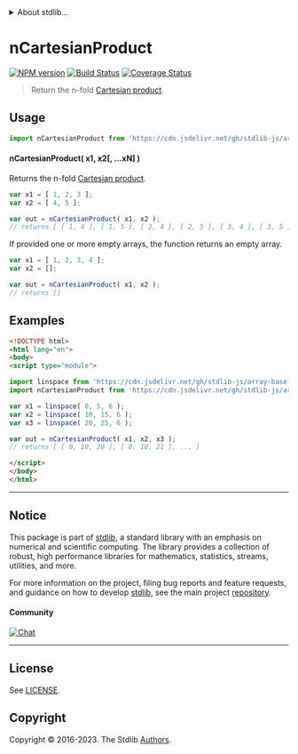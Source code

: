 <!--

@license Apache-2.0

Copyright (c) 2022 The Stdlib Authors.

Licensed under the Apache License, Version 2.0 (the "License");
you may not use this file except in compliance with the License.
You may obtain a copy of the License at

   http://www.apache.org/licenses/LICENSE-2.0

Unless required by applicable law or agreed to in writing, software
distributed under the License is distributed on an "AS IS" BASIS,
WITHOUT WARRANTIES OR CONDITIONS OF ANY KIND, either express or implied.
See the License for the specific language governing permissions and
limitations under the License.

-->


<details>
  <summary>
    About stdlib...
  </summary>
  <p>We believe in a future in which the web is a preferred environment for numerical computation. To help realize this future, we've built stdlib. stdlib is a standard library, with an emphasis on numerical and scientific computation, written in JavaScript (and C) for execution in browsers and in Node.js.</p>
  <p>The library is fully decomposable, being architected in such a way that you can swap out and mix and match APIs and functionality to cater to your exact preferences and use cases.</p>
  <p>When you use stdlib, you can be absolutely certain that you are using the most thorough, rigorous, well-written, studied, documented, tested, measured, and high-quality code out there.</p>
  <p>To join us in bringing numerical computing to the web, get started by checking us out on <a href="https://github.com/stdlib-js/stdlib">GitHub</a>, and please consider <a href="https://opencollective.com/stdlib">financially supporting stdlib</a>. We greatly appreciate your continued support!</p>
</details>

# nCartesianProduct

[![NPM version][npm-image]][npm-url] [![Build Status][test-image]][test-url] [![Coverage Status][coverage-image]][coverage-url] <!-- [![dependencies][dependencies-image]][dependencies-url] -->

> Return the n-fold [Cartesian product][cartesian-product].



<section class="usage">

## Usage

```javascript
import nCartesianProduct from 'https://cdn.jsdelivr.net/gh/stdlib-js/array-base-n-cartesian-product@esm/index.mjs';
```

#### nCartesianProduct( x1, x2\[, ...xN] )

Returns the n-fold [Cartesian product][cartesian-product].

```javascript
var x1 = [ 1, 2, 3 ];
var x2 = [ 4, 5 ];

var out = nCartesianProduct( x1, x2 );
// returns [ [ 1, 4 ], [ 1, 5 ], [ 2, 4 ], [ 2, 5 ], [ 3, 4 ], [ 3, 5 ] ]
```

If provided one or more empty arrays, the function returns an empty array.

```javascript
var x1 = [ 1, 2, 3, 4 ];
var x2 = [];

var out = nCartesianProduct( x1, x2 );
// returns []
```

</section>

<!-- /.usage -->

<section class="notes">

</section>

<!-- /.notes -->

<section class="examples">

## Examples

<!-- eslint no-undef: "error" -->

```html
<!DOCTYPE html>
<html lang="en">
<body>
<script type="module">

import linspace from 'https://cdn.jsdelivr.net/gh/stdlib-js/array-base-linspace@esm/index.mjs';
import nCartesianProduct from 'https://cdn.jsdelivr.net/gh/stdlib-js/array-base-n-cartesian-product@esm/index.mjs';

var x1 = linspace( 0, 5, 6 );
var x2 = linspace( 10, 15, 6 );
var x3 = linspace( 20, 25, 6 );

var out = nCartesianProduct( x1, x2, x3 );
// returns [ [ 0, 10, 20 ], [ 0, 10, 21 ], ... ]

</script>
</body>
</html>
```

</section>

<!-- /.examples -->

<!-- Section for related `stdlib` packages. Do not manually edit this section, as it is automatically populated. -->

<section class="related">

</section>

<!-- /.related -->

<!-- Section for all links. Make sure to keep an empty line after the `section` element and another before the `/section` close. -->


<section class="main-repo" >

* * *

## Notice

This package is part of [stdlib][stdlib], a standard library with an emphasis on numerical and scientific computing. The library provides a collection of robust, high performance libraries for mathematics, statistics, streams, utilities, and more.

For more information on the project, filing bug reports and feature requests, and guidance on how to develop [stdlib][stdlib], see the main project [repository][stdlib].

#### Community

[![Chat][chat-image]][chat-url]

---

## License

See [LICENSE][stdlib-license].


## Copyright

Copyright &copy; 2016-2023. The Stdlib [Authors][stdlib-authors].

</section>

<!-- /.stdlib -->

<!-- Section for all links. Make sure to keep an empty line after the `section` element and another before the `/section` close. -->

<section class="links">

[npm-image]: http://img.shields.io/npm/v/@stdlib/array-base-n-cartesian-product.svg
[npm-url]: https://npmjs.org/package/@stdlib/array-base-n-cartesian-product

[test-image]: https://github.com/stdlib-js/array-base-n-cartesian-product/actions/workflows/test.yml/badge.svg?branch=v0.1.0
[test-url]: https://github.com/stdlib-js/array-base-n-cartesian-product/actions/workflows/test.yml?query=branch:v0.1.0

[coverage-image]: https://img.shields.io/codecov/c/github/stdlib-js/array-base-n-cartesian-product/main.svg
[coverage-url]: https://codecov.io/github/stdlib-js/array-base-n-cartesian-product?branch=main

<!--

[dependencies-image]: https://img.shields.io/david/stdlib-js/array-base-n-cartesian-product.svg
[dependencies-url]: https://david-dm.org/stdlib-js/array-base-n-cartesian-product/main

-->

[chat-image]: https://img.shields.io/gitter/room/stdlib-js/stdlib.svg
[chat-url]: https://app.gitter.im/#/room/#stdlib-js_stdlib:gitter.im

[stdlib]: https://github.com/stdlib-js/stdlib

[stdlib-authors]: https://github.com/stdlib-js/stdlib/graphs/contributors

[umd]: https://github.com/umdjs/umd
[es-module]: https://developer.mozilla.org/en-US/docs/Web/JavaScript/Guide/Modules

[deno-url]: https://github.com/stdlib-js/array-base-n-cartesian-product/tree/deno
[umd-url]: https://github.com/stdlib-js/array-base-n-cartesian-product/tree/umd
[esm-url]: https://github.com/stdlib-js/array-base-n-cartesian-product/tree/esm
[branches-url]: https://github.com/stdlib-js/array-base-n-cartesian-product/blob/main/branches.md

[stdlib-license]: https://raw.githubusercontent.com/stdlib-js/array-base-n-cartesian-product/main/LICENSE

[cartesian-product]: https://en.wikipedia.org/wiki/Cartesian_product

</section>

<!-- /.links -->
